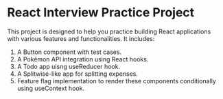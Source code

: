# React Interview Practice Project

This project is designed to help you practice building React applications with various features and functionalities. It includes:

1. A Button component with test cases.
2. A Pokémon API integration using React hooks.
3. A Todo app uisng useReducer hook.
4. A Splitwise-like app for splitting expenses.
5. Feature flag implementation to render these components conditionally using useContext hook.


